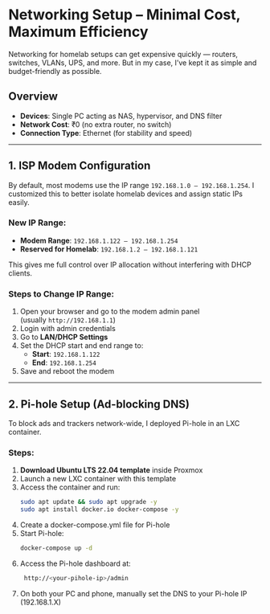 # Networking Setup – Minimal Cost, Maximum Efficiency

Networking for homelab setups can get expensive quickly — routers, switches, VLANs, UPS, and more. But in my case, I’ve kept it as simple and budget-friendly as possible.

## Overview

- **Devices**: Single PC acting as NAS, hypervisor, and DNS filter
- **Network Cost**: ₹0 (no extra router, no switch)
- **Connection Type**: Ethernet (for stability and speed)

---

## 1. ISP Modem Configuration

By default, most modems use the IP range `192.168.1.0 – 192.168.1.254`. I customized this to better isolate homelab devices and assign static IPs easily.

### New IP Range:

- **Modem Range**: `192.168.1.122 – 192.168.1.254`
- **Reserved for Homelab**: `192.168.1.2 – 192.168.1.121`

This gives me full control over IP allocation without interfering with DHCP clients.

### Steps to Change IP Range:

1. Open your browser and go to the modem admin panel  
   (usually `http://192.168.1.1`)
2. Login with admin credentials
3. Go to **LAN/DHCP Settings**
4. Set the DHCP start and end range to:  
   - **Start**: `192.168.1.122`  
   - **End**: `192.168.1.254`
5. Save and reboot the modem

---

## 2. Pi-hole Setup (Ad-blocking DNS)

To block ads and trackers network-wide, I deployed Pi-hole in an LXC container.

### Steps:

1. **Download Ubuntu LTS 22.04 template** inside Proxmox
2. Launch a new LXC container with this template
3. Access the container and run:
   ```bash
   sudo apt update && sudo apt upgrade -y
   sudo apt install docker.io docker-compose -y
4. Create a docker-compose.yml file for Pi-hole 
5. Start Pi-hole:
    ```bash
    docker-compose up -d
    ```
6. Access the Pi-hole dashboard at:
    ```bash
     http://<your-pihole-ip>/admin
    ```
7. On both your PC and phone, manually set the DNS to your Pi-hole IP (192.168.1.X)